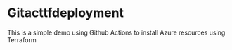 # Gitacttfdeployment
This is a simple demo using Github Actions to install Azure resources using Terraform
